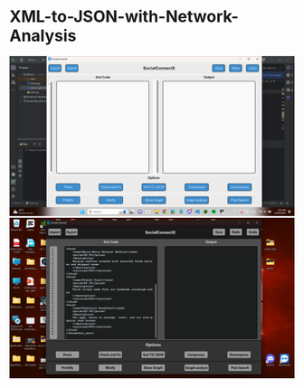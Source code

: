 # XML-to-JSON-with-Network-Analysis



![App_Photo](./Screenshot%20(484).png)
![App_Photo](./Screenshot%20(486).png)
